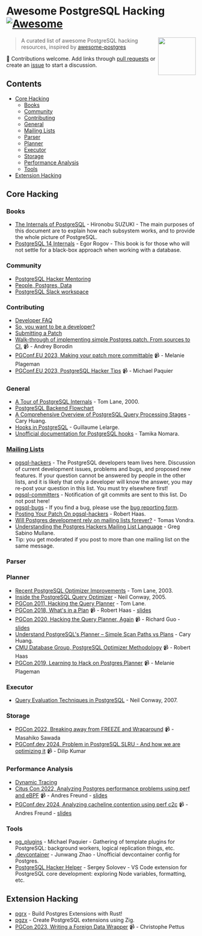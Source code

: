 # Awesome PostgreSQL Hacking [![Awesome](https://awesome.re/badge.svg)](https://awesome.re)

[<img src="https://wiki.postgresql.org/images/a/a4/PostgreSQL_logo.3colors.svg" align="right" width="100">](https://www.postgresql.org/)

> A curated list of awesome PostgreSQL hacking resources, inspired by [awesome-postgres](https://github.com/dhamaniasad/awesome-postgres)

 :elephant: Contributions welcome. Add links through [pull requests](https://github.com/pghacking/awesome/pulls) or create an [issue](https://github.com/pghacking/awesome/issues) to start a discussion.

## Contents

- [Core Hacking](#core-hacking)
    - [Books](#books)
    - [Community](#community)
    - [Contributing](#contributing)
    - [General](#general)
    - [Mailing Lists](#mailing-lists)
    - [Parser](#parser)
    - [Planner](#planner)
    - [Executor](#executor)
    - [Storage](#storage)
    - [Performance Analysis](#performance-analysis)
    - [Tools](#tools)
- [Extension Hacking](#extension-hacking)

## Core Hacking

### Books

- [The Internals of PostgreSQL](https://www.interdb.jp/pg/index.html) - Hironobu SUZUKI - The main purposes of this document are to explain how each subsystem works, and to provide the whole picture of PostgreSQL.
- [PostgreSQL 14 Internals](https://edu.postgrespro.com/postgresql_internals-14_en.pdf) - Egor Rogov - This book is for those who will not settle for a black-box approach when working with a database.

### Community

- [PostgreSQL Hacker Mentoring](https://discord.gg/bx2G9KWyrY)
- [People, Postgres, Data](https://discord.com/invite/bW2hsax8We)
- [PostgreSQL Slack workspace](https://pgtreats.info/slack-invite)

### Contributing

- [Developer FAQ](https://wiki.postgresql.org/wiki/Developer_FAQ)
- [So, you want to be a developer?](https://wiki.postgresql.org/wiki/So,_you_want_to_be_a_developer%3F)
- [Submitting a Patch](https://wiki.postgresql.org/wiki/Submitting_a_Patch)
- [Walk-through of implementing simple Postgres patch. From sources to CI.](https://www.youtube.com/watch?v=rihfAnd_leM) 📹 - Andrey Borodin
- [PGConf.EU 2023, Making your patch more committable](https://www.youtube.com/watch?v=oXJbFy0JJkI) 📹 - Melanie Plageman
- [PGConf.EU 2023, PostgreSQL Hacker Tips](https://www.youtube.com/watch?v=hIBwLGLsqKI) 📹 - Michael Paquier

### General

- [A Tour of PostgreSQL Internals](https://www.postgresql.org/files/developer/tour.pdf) - Tom Lane, 2000.
- [PostgreSQL Backend Flowchart](https://www.postgresql.org/developer/backend/)
- [A Comprehensive Overview of PostgreSQL Query Processing Stages](https://www.highgo.ca/2024/01/26/a-comprehensive-overview-of-postgresql-query-processing-stages/) - Cary Huang.
- [Hooks in PostgreSQL](https://wiki.postgresql.org/images/e/e3/Hooks_in_postgresql.pdf) - Guillaume Lelarge.
- [Unofficial documentation for PostgreSQL hooks](https://github.com/taminomara/psql-hooks) - Tamika Nomara.

### [Mailing Lists](https://www.postgresql.org/list/)

- [pgsql-hackers](https://www.postgresql.org/list/pgsql-hackers/) - The PostgreSQL developers team lives here. Discussion of current development issues, problems and bugs, and proposed new features. If your question cannot be answered by people in the other lists, and it is likely that only a developer will know the answer, you may re-post your question in this list. You must try elsewhere first!
- [pgsql-committers](https://www.postgresql.org/list/pgsql-committers/) - Notification of git commits are sent to this list. Do not post here!
- [pgsql-bugs](https://www.postgresql.org/list/pgsql-bugs/) - If you find a bug, please use the [bug reporting form](http://www.postgresql.org/support/submitbug).
- [Posting Your Patch On pgsql-hackers](https://rhaas.blogspot.com/2024/08/posting-your-patch-on-pgsql-hackers.html) - Robert Haas.
- [Will Postgres development rely on mailing lists forever?](https://vondra.me/posts/will-postgres-rely-on-mailing-lists-forever/) - Tomas Vondra.
- [Understanding the Postgres Hackers Mailing List Language](https://www.crunchydata.com/blog/understanding-the-postgres-hackers-mailing-list) - Greg Sabino Mullane.
- Tip: you get moderated if you post to more than one mailing list on the same message.

### Parser

### Planner

- [Recent PostgreSQL Optimizer Improvements](https://www.postgresql.org/files/developer/optimizer.pdf) - Tom Lane, 2003.
- [Inside the PostgreSQL Query Optimizer](https://www.neilconway.org/talks/optimizer/optimizer.pdf) - Neil Conway, 2005.
- [PGCon 2011, Hacking the Query Planner](https://www.pgcon.org/2011/schedule/attachments/188_Planner%20talk.pdf) - Tom Lane.
- [PGCon 2018, What's in a Plan](https://www.youtube.com/watch?v=YH0zRk7NSfE) 📹 - Robert Haas - [slides](https://drive.google.com/file/d/1U5ZO8FwiaHZqX3nPl40TOMKjWmOVqH_f/view)
- [PGCon 2020, Hacking the Query Planner, Again](https://www.youtube.com/watch?v=wTg02tniO2A) 📹 - Richard Guo - [slides](https://www.pgcon.org/events/pgcon_2020/sessions/session/39/slides/7/Hacking%20the%20Query%20Planner,%20Again.pdf)
- [Understand PostgreSQL's Planner – Simple Scan Paths vs Plans](https://www.highgo.ca/2024/03/22/understand-postgresqls-planner-simple-scan-paths-vs-plans/) - Cary Huang.
- [CMU Database Group, PostgreSQL Optimizer Methodology](https://www.youtube.com/watch?v=XA3SBgcZwtE) 📹 - Robert Haas
- [PGCon 2019, Learning to Hack on Postgres Planner](https://www.youtube.com/watch?v=j7UPVU5UCV4) 📹 - Melanie Plageman

### Executor

- [Query Evaluation Techniques in PostgreSQL](https://www.neilconway.org/talks/executor.pdf) - Neil Conway, 2007.

### Storage

- [PGCon 2022, Breaking away from FREEZE and Wraparound](https://www.youtube.com/watch?v=4tfyT9Putzo) 📹 - Masahiko Sawada
- [PGConf.dev 2024, Problem in PostgreSQL SLRU - And how we are optimizing it](https://www.youtube.com/watch?v=74xAqgS2thY) 📹 - Dilip Kumar

### Performance Analysis

- [Dynamic Tracing](https://www.postgresql.org/docs/current/dynamic-trace.html)
- [Citus Con 2022, Analyzing Postgres performance problems using perf and eBPF](https://www.youtube.com/watch?v=HghP4D72Noc) 📹 - Andres Freund - [slides](https://anarazel.de/talks/2022-04-12-cituscon/perf-bpf.pdf)
- [PGConf.dev 2024, Analyzing cacheline contention using perf c2c](https://www.youtube.com/watch?v=dLrqQOCRFOU) 📹 - Andres Freund - [slides](https://anarazel.de/talks/2024-05-29-pgconf-dev-c2c/postgres-perf-c2c.pdf)

### Tools

- [pg_plugins](https://github.com/michaelpq/pg_plugins) - Michael Paquier - Gathering of template plugins for PostgreSQL: background workers, logical replication things, etc.
- [.devcontainer](https://github.com/pghacking/.devcontainer) - Junwang Zhao - Unofficial devcontainer config for Postgres.
- [PostgreSQL Hacker Helper](https://github.com/ashenBlade/postgres-dev-helper) - Sergey Solovev - VS Code extension for PostgreSQL core development: exploring Node variables, formatting, etc.

## Extension Hacking

- [pgrx](https://github.com/pgcentralfoundation/pgrx) - Build Postgres Extensions with Rust!
- [pgzx](https://github.com/xataio/pgzx) - Create PostgreSQL extensions using Zig.
- [PGCon 2023, Writing a Foreign Data Wrapper](https://www.youtube.com/watch?v=7wuDJxpU7Fo) 📹 - Christophe Pettus
